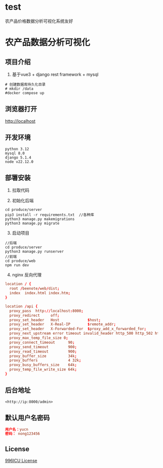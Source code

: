 # test
农产品价格数据分析可视化系统友好
# 农产品数据分析可视化

## 项目介绍

1. 基于vue3 + django rest framework + mysql


```shell
# 创建数据库持久化目录
# mkdir /data
#docker compose up
```

## 浏览器打开

<http://localhost>

## 开发环境

```shell
python 3.12
mysql 8.0
django 5.1.4
node v22.12.0
```

## 部署安装

1. 拉取代码


2. 初始化后端

```shell
cd produce/server
pip3 install -r requirements.txt  //各种库
python3 manage.py makemigrations
python3 manage.py migrate
```

3. 启动项目

```shell
//后端
cd produce/server
python3 manage.py runserver
//前端
cd produce/web
npm run dev
```

4. nginx 反向代理

```conf
location / {
  root /beenote/web/dist;
  index  index.html index.htm;
}

location /api {
  proxy_pass  http://localhost:8000;
  proxy_redirect     off;
  proxy_set_header   Host             $host;
  proxy_set_header   X-Real-IP        $remote_addr;
  proxy_set_header   X-Forwarded-For  $proxy_add_x_forwarded_for;
  proxy_next_upstream error timeout invalid_header http_500 http_502 http_503 http_504;
  proxy_max_temp_file_size 0;
  proxy_connect_timeout      90;
  proxy_send_timeout         900;
  proxy_read_timeout         900;
  proxy_buffer_size          34k;
  proxy_buffers              4 32k;
  proxy_busy_buffers_size    64k;
  proxy_temp_file_write_size 64k;
}
```

## 后台地址

```url
<http://ip:8000/admin>
```

## 默认用户名密码

```conf
用户名：yucn
密码： nong123456
```

## License

[996ICU License](LICENSE)  

